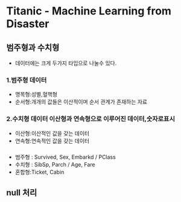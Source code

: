 # Titanic - Machine Learning from Disaster


## 범주형과 수치형

- 데이터에는 크게 두가지 타입으로 나눌수 있다.
### 1.범주형 데이터
- 명목형:성별,혈핵형
- 순서형:개개의 값들은 이산적이며 순서 관계가 존재하는 자료

### 2.수치형 데이터 이산형과 연속형으로 이루어진 데이터,숫자로표시
- 이산형:이산적인 값을 갖는 데이터
- 연속형:연속적인 값을 갖는 데이터

### 
- 범주형 : Survived, Sex, Embarkd / PClass
- 수치형 : SibSp, Parch / Age, Fare
- 혼합형:Ticket, Cabin

## null 처리

